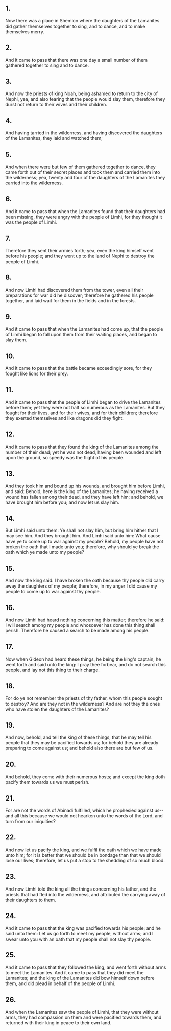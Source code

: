 ## 1.
Now there was a place in Shemlon where the daughters of the Lamanites did gather themselves together to sing, and to dance, and to make themselves merry.
## 2.
And it came to pass that there was one day a small number of them gathered together to sing and to dance.
## 3.
And now the priests of king Noah, being ashamed to return to the city of Nephi, yea, and also fearing that the people would slay them, therefore they durst not return to their wives and their children.
## 4.
And having tarried in the wilderness, and having discovered the daughters of the Lamanites, they laid and watched them;
## 5.
And when there were but few of them gathered together to dance, they came forth out of their secret places and took them and carried them into the wilderness; yea, twenty and four of the daughters of the Lamanites they carried into the wilderness.
## 6.
And it came to pass that when the Lamanites found that their daughters had been missing, they were angry with the people of Limhi, for they thought it was the people of Limhi.
## 7.
Therefore they sent their armies forth; yea, even the king himself went before his people; and they went up to the land of Nephi to destroy the people of Limhi.
## 8.
And now Limhi had discovered them from the tower, even all their preparations for war did he discover; therefore he gathered his people together, and laid wait for them in the fields and in the forests.
## 9.
And it came to pass that when the Lamanites had come up, that the people of Limhi began to fall upon them from their waiting places, and began to slay them.
## 10.
And it came to pass that the battle became exceedingly sore, for they fought like lions for their prey.
## 11.
And it came to pass that the people of Limhi began to drive the Lamanites before them; yet they were not half so numerous as the Lamanites. But they fought for their lives, and for their wives, and for their children; therefore they exerted themselves and like dragons did they fight.
## 12.
And it came to pass that they found the king of the Lamanites among the number of their dead; yet he was not dead, having been wounded and left upon the ground, so speedy was the flight of his people.
## 13.
And they took him and bound up his wounds, and brought him before Limhi, and said: Behold, here is the king of the Lamanites; he having received a wound has fallen among their dead, and they have left him; and behold, we have brought him before you; and now let us slay him.
## 14.
But Limhi said unto them: Ye shall not slay him, but bring him hither that I may see him. And they brought him. And Limhi said unto him: What cause have ye to come up to war against my people? Behold, my people have not broken the oath that I made unto you; therefore, why should ye break the oath which ye made unto my people?
## 15.
And now the king said: I have broken the oath because thy people did carry away the daughters of my people; therefore, in my anger I did cause my people to come up to war against thy people.
## 16.
And now Limhi had heard nothing concerning this matter; therefore he said: I will search among my people and whosoever has done this thing shall perish. Therefore he caused a search to be made among his people.
## 17.
Now when Gideon had heard these things, he being the king's captain, he went forth and said unto the king: I pray thee forbear, and do not search this people, and lay not this thing to their charge.
## 18.
For do ye not remember the priests of thy father, whom this people sought to destroy? And are they not in the wilderness? And are not they the ones who have stolen the daughters of the Lamanites?
## 19.
And now, behold, and tell the king of these things, that he may tell his people that they may be pacified towards us; for behold they are already preparing to come against us; and behold also there are but few of us.
## 20.
And behold, they come with their numerous hosts; and except the king doth pacify them towards us we must perish.
## 21.
For are not the words of Abinadi fulfilled, which he prophesied against us--and all this because we would not hearken unto the words of the Lord, and turn from our iniquities?
## 22.
And now let us pacify the king, and we fulfil the oath which we have made unto him; for it is better that we should be in bondage than that we should lose our lives; therefore, let us put a stop to the shedding of so much blood.
## 23.
And now Limhi told the king all the things concerning his father, and the priests that had fled into the wilderness, and attributed the carrying away of their daughters to them.
## 24.
And it came to pass that the king was pacified towards his people; and he said unto them: Let us go forth to meet my people, without arms; and I swear unto you with an oath that my people shall not slay thy people.
## 25.
And it came to pass that they followed the king, and went forth without arms to meet the Lamanites. And it came to pass that they did meet the Lamanites; and the king of the Lamanites did bow himself down before them, and did plead in behalf of the people of Limhi.
## 26.
And when the Lamanites saw the people of Limhi, that they were without arms, they had compassion on them and were pacified towards them, and returned with their king in peace to their own land.
